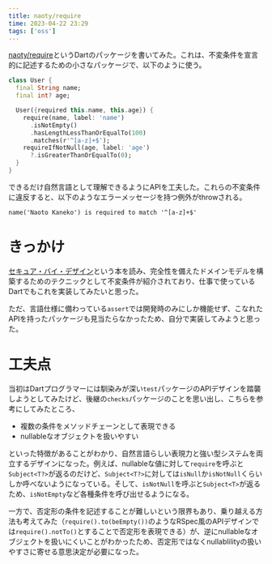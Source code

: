 ```yaml
---
title: naoty/require
time: 2023-04-22 23:29
tags: ['oss']
---
```


[naoty/require](https://github.com/naoty/require)というDartのパッケージを書いてみた。これは、不変条件を宣言的に記述するための小さなパッケージで、以下のように使う。

```dart
class User {
  final String name;
  final int? age;

  User({required this.name, this.age}) {
    require(name, label: 'name')
      .isNotEmpty()
      .hasLengthLessThanOrEqualTo(100)
      .matches(r'^[a-z]+$');
    requireIfNotNull(age, label: 'age')
      ?.isGreaterThanOrEqualTo(0);
  }
}
```

できるだけ自然言語として理解できるようにAPIを工夫した。これらの不変条件に違反すると、以下のようなエラーメッセージを持つ例外がthrowされる。

```
name('Naoto Kaneko') is required to match '^[a-z]+$'
```

# きっかけ
[セキュア・バイ・デザイン](https://book.mynavi.jp/ec/products/detail/id=124056)という本を読み、完全性を備えたドメインモデルを構築するためのテクニックとして不変条件が紹介されており、仕事で使っているDartでもこれを実装してみたいと思った。

ただ、言語仕様に備わっている`assert`では開発時のみにしか機能せず、こなれたAPIを持ったパッケージも見当たらなかったため、自分で実装してみようと思った。

# 工夫点
当初はDartプログラマーには馴染みが深い`test`パッケージのAPIデザインを踏襲しようとしてみたけど、後継の`checks`パッケージのことを思い出し、こちらを参考にしてみたところ、

- 複数の条件をメソッドチェーンとして表現できる
- nullableなオブジェクトを扱いやすい

といった特徴があることがわかり、自然言語らしい表現力と強い型システムを両立するデザインになった。例えば、nullableな値に対して`require`を呼ぶと`Subject<T?>`が返るのだけど、`Subject<T?>`に対しては`isNull`か`isNotNull`くらいしか呼べないようになっている。そして、`isNotNull`を呼ぶと`Subject<T>`が返るため、`isNotEmpty`など各種条件を呼び出せるようになる。

一方で、否定形の条件を記述することが難しいという限界もあり、乗り越える方法も考えてみた（`require().to(beEmpty())`のようなRSpec風のAPIデザインでは`require().notTo()`とすることで否定形を表現できる）が、逆にnullableなオブジェクトを扱いにくいことがわかったため、否定形ではなくnullablilityの扱いやすさに寄せる意思決定が必要になった。
